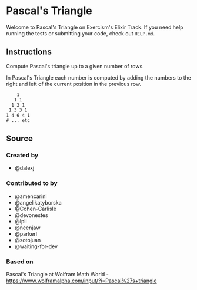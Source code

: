 # Pascal's Triangle

Welcome to Pascal's Triangle on Exercism's Elixir Track.
If you need help running the tests or submitting your code, check out `HELP.md`.

## Instructions

Compute Pascal's triangle up to a given number of rows.

In Pascal's Triangle each number is computed by adding the numbers to the right and left of the current position in the previous row.

```text
    1
   1 1
  1 2 1
 1 3 3 1
1 4 6 4 1
# ... etc
```

## Source

### Created by

- @dalexj

### Contributed to by

- @amencarini
- @angelikatyborska
- @Cohen-Carlisle
- @devonestes
- @lpil
- @neenjaw
- @parkerl
- @sotojuan
- @waiting-for-dev

### Based on

Pascal's Triangle at Wolfram Math World - https://www.wolframalpha.com/input/?i=Pascal%27s+triangle